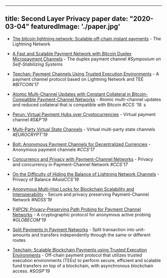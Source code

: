 
---
title: Second Layer Privacy paper
date: "2020-03-04"
featuredImage: './paper.jpg'
---

* [The bitcoin lightning network: Scalable off-chain instant payments](https://www.weusecoins.com/assets/pdf/library/Lightning%20Network%20Whitepaper.pdf) - The Lightning Network

* [A Fast and Scalable Payment Network with Bitcoin Duplex Micropayment Channels](https://www.semanticscholar.org/paper/A-Fast-and-Scalable-Payment-Network-with-Bitcoin-Decker-Wattenhofer/51b27a41ca1a33445a1041fcea84341fcf0b8c4c) -  The duplex payment channel *#Symposium on Self-Stabilizing Systems*

* [Teechan: Payment Channels Using Trusted Execution Environments](https://arxiv.org/pdf/1612.07766) - A payment channel protocol based on Lightning Network and TEE  *#BITCOIN'17*

* [Atomic Multi-Channel Updates with Constant Collateral
in Bitcoin-Compatible Payment-Channel Networks](https://eprint.iacr.org/2019/583.pdf) -  Atomic multi-channel updates and reduced collateral that is compatible with Bitcoin *#CCS '19.*
s

* [Perun: Virtual Payment Hubs over Cryptocurrencies](https://eprint.iacr.org/2017/635.pdf) - Virtual payment channel *#S&P'19*

* [Multi-Party Virtual State Channels](https://link.springer.com/content/pdf/10.1007%2F978-3-030-17653-2_21.pdf) - Virtual multi-party state channels *#EUROCRYPT'19*

* [Bolt: Anonymous Payment Channels for Decentralized Currencies](https://acmccs.github.io/papers/p473-greenA.pdf) - Anonymous payment channels *#CCS'17*

* [Concurrency and Privacy with Payment-Channel Networks](https://eprint.iacr.org/2017/820.pdf) - Privacy and concurrency in Payment-Channel Network *#CCS'17*

* [On the Difficulty of Hiding the Balance of Lightning Network Channels](https://eprint.iacr.org/2019/328.pdf) - Privacy of Balance *#AsiaCCS'19*

* [Anonymous Multi-Hop Locks for Blockchain Scalability and Interoperability](https://eprint.iacr.org/2018/472.pdf) - Secure and privacy preserving Payment-Channel Network *#NDSS'19*

* [P4PCN: Privacy-Preserving Path Probing for Payment Channel Networks](https://www.semanticscholar.org/paper/P4PCN%3A-Privacy-Preserving-Path-Probing-for-Payment-Yu-Wan/f528a89af0c2bbda085d1b1d49bf85b50763efe1) - A cryptographic protocol for anonymous active probing *#GLOBECOM'19*

* [Split Payments in Payment Networks](https://link.springer.com/chapter/10.1007/978-3-030-00305-0_5) - Split transaction into unit-amounts and transfers independently through the same or different routes

* [Teechain: Scalable Blockchain Payments using Trusted Execution Environments](https://www.researchgate.net/profile/Florian_Kelbert/publication/318528079_Teechain_Scalable_Blockchain_Payments_using_Trusted_Execution_Environments/links/5970a7d4aca272a59f76c112/Teechain-Scalable-Blockchain-Payments-using-Trusted-Execution-Environments.pdf) - Off-chain payment protocol that utilizes trusted
execution environments (TEEs) to perform secure, efficient and
scalable fund transfers on top of a blockchain, with asynchronous
blockchain access. *#SOSP'19*